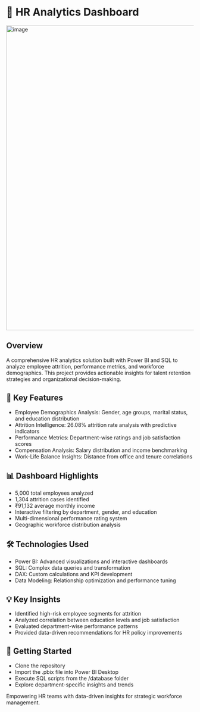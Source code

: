# 👥 HR Analytics Dashboard

<img width="1456" height="819" alt="image" src="https://github.com/user-attachments/assets/1dffea88-7359-4917-9355-3a79ba9e3040" />


## Overview
A comprehensive HR analytics solution built with Power BI and SQL to analyze employee attrition, performance metrics, and workforce demographics. This project provides actionable insights for talent retention strategies and organizational decision-making.

## 🎯 Key Features

- Employee Demographics Analysis: Gender, age groups, marital status, and education distribution
- Attrition Intelligence: 26.08% attrition rate analysis with predictive indicators
- Performance Metrics: Department-wise ratings and job satisfaction scores
- Compensation Analysis: Salary distribution and income benchmarking
- Work-Life Balance Insights: Distance from office and tenure correlations

## 📊 Dashboard Highlights

- 5,000 total employees analyzed
- 1,304 attrition cases identified
- ₹91,132 average monthly income
- Interactive filtering by department, gender, and education
- Multi-dimensional performance rating system
- Geographic workforce distribution analysis

## 🛠️ Technologies Used

- Power BI: Advanced visualizations and interactive dashboards
- SQL: Complex data queries and transformation
- DAX: Custom calculations and KPI development
- Data Modeling: Relationship optimization and performance tuning

## 💡 Key Insights

- Identified high-risk employee segments for attrition
- Analyzed correlation between education levels and job satisfaction
- Evaluated department-wise performance patterns
- Provided data-driven recommendations for HR policy improvements

## 🚀 Getting Started

- Clone the repository
- Import the .pbix file into Power BI Desktop
- Execute SQL scripts from the /database folder
- Explore department-specific insights and trends


Empowering HR teams with data-driven insights for strategic workforce management.
